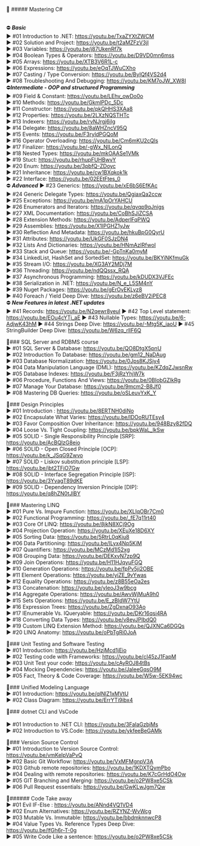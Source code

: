  🔀 ##### Mastering C#<br><br>

⛔ ***Basic***<br>
 ► #01 Introduction to .NET: https://youtu.be/TxaZYXtZWCM<br>
 ► #02 Solution and Project: https://youtu.be/t2aMZFzV3jI<br>
 ► #03 Variables: https://youtu.be/j87UkenRf7k<br>
 ► #04 Boolean Types & Operators: https://youtu.be/D9VD0mn6mss<br>
 ► #05 Arrays: https://youtu.be/XTB3V6R1L-c<br>
 ► #06 Expressions: https://youtu.be/eOqTJWuCXho<br>
 ► #07 Casting / Type Conversion: https://youtu.be/ByIQf4VS2d4<br>
 ► #08 Troubleshooting And Debugging: https://youtu.be/KM7oJW_XW8I<br>
⛔***Intermediate - OOP and structured Programming***<br>
 ► #09 Field & Constant: https://youtu.be/LEhv_owDo0o<br>
 ► #10 Methods: https://youtu.be/GkmlPDc_5Dc<br>
 ► #11 Constructor: https://youtu.be/pkQHHS3XAa8<br>
 ► #12 Properties: https://youtu.be/2LXzNQSTHTc<br>
 ► #13 Indexers: https://youtu.be/rvNJrgj6ilg<br>
 ► #14 Delegate: https://youtu.be/8aWHZncV95Q<br>
 ► #15 Events: https://youtu.be/F3ryldPGQoM<br>
 ► #16 Operator Overloading: https://youtu.be/Cm6mKU2cQls<br>
 ► #17 Finalizer: https://youtu.be/-gWx_NILonQ<br>
 ► #18 Nested Types: https://youtu.be/mkOAASe1VMk<br>
 ► #19 Stuct: https://youtu.be/rhupFUHBwvY<br>
 ► #20 Enum: https://youtu.be/3pbfQ-ZDoyc<br>
 ► #21 Inheritance: https://youtu.be/cw1BXqkok1k<br>
 ► #22 Interface: https://youtu.be/02EEtFtes_0<br>
⛔ ***Advanced***
 ► #23 Generics: https://youtu.be/xE6bS6EfKAc<br>
 ► #24 Generic Delegate Types: https://youtu.be/QgiaxQa2ccw<br>
 ► #25 Exceptions: https://youtu.be/mA1pOrYAHCU<br>
 ► #26 Enumerators and Iterators: https://youtu.be/qvqp9qJnigs<br>
 ► #27 XML Documentation: https://youtu.be/CoBhSJiZCSA<br>
 ► #28 Extension Methods: https://youtu.be/AdperlFqPWQ<br>
 ► #29 Assemblies: https://youtu.be/X1IPGHZ1yJw<br>
 ► #30 Reflection And Metadata: https://youtu.be/hkuBpG0QyrU<br>
 ► #31 Attributes: https://youtu.be/UkGF0SJzDN4<br>
 ► #32 Lists And Dictionaries: https://youtu.be/HNmAzIRfwoI<br>
 ► #33 Stack and Queue: https://youtu.be/-GpTnKa0myM<br>
 ► #34 LinkedList, HashSet and SortedSet: https://youtu.be/BKYiNKfmuGk<br>
 ► #35 Stream I/O: https://youtu.be/XG3AY2MDj7M<br>
 ► #36 Threading: https://youtu.be/ndQQssx_RQA<br>
 ► #37 Asynchronous Programming: https://youtu.be/kDUDX3VJFEc<br>
 ► #38 Serialization in .NET: https://youtu.be/N_e_L5SM4nY<br>
 ► #39 Nuget Packages: https://youtu.be/gErOvEKLyz8<br>
 ► #40 Foreach / Yield Deep Dive: https://youtu.be/z6eBV2iPEC8<br>
⛔ ***New Features in latest .NET updates***<br>
 ► #41 Records: https://youtu.be/N2qewr8yeuI
 ► #42 Top Level statement: https://youtu.be/EOu4cYTj_aE
 ► #43 Nullable Types: https://youtu.be/6-AdjwK43hM
 ► #44 Strings Deep Dive: https://youtu.be/-Mtg5K_iaoU
 ► #45 StringBuilder Deep Dive: https://youtu.be/W6zq_rllF6Q

🔀### SQL Server and RDBMS course <br>
 ► #01 SQL Server & Database: https://youtu.be/QO8DtgX5pnU<br>
 ► #02 Introduction To Database: https://youtu.be/gm12_NaDAug<br>
 ► #03 Database Normalization: https://youtu.be/0Jps8KJSjy4<br>
 ► #04 Data Manipulation Language (DML): https://youtu.be/KZdqZJwsnRw<br>
 ► #05 Database Indexes: https://youtu.be/F3jRzYhjW7k<br>
 ► #06 Procedure, Functions And Views: https://youtu.be/0BIobGZlkRg<br>
 ► #07 Manage Your Database: https://youtu.be/9mcm2-B8Jf0<br>
 ► #08 Mastering DB Queries: https://youtu.be/oSLeuvYxK_Y<br>

 
🔀### Design Principles<br>
 ► #01 Introduction : https://youtu.be/8ERTNH0diNo<br>
 ► #02 Encapsulate What Varies: https://youtu.be/IDOoRUTEsy4<br>
 ► #03 Favor Composition Over Inheritance: https://youtu.be/948Bzy82fDQ<br>
 ► #04 Loose Vs. Tight Coupling: https://youtu.be/bpkWaL_lkSw<br>
 ► #05 SOLID - Single Responsibility Principle [SRP]: https://youtu.be/AcBQlzG8eio<br>
 ► #06 SOLID - Open Closed Principle [OCP]: https://youtu.be/k_JSqG9Zwvo<br>
 ► #07 SOLID - Liskov substitution principle [LSP]: https://youtu.be/jbt2TFjO7Gw<br>
 ► #08 SOLID - Interface Segregation Principle [ISP]: https://youtu.be/3YvagT89dKE<br>
 ► #09 SOLID - Dependency Inversion Principle [DIP]: https://youtu.be/q8hZN0tJlBY<br>
 
🔀### Mastering LINQ<br>
  ► #01 Pure Vs. Impure Function: https://youtu.be/XLIqOBr7Cm0<br>
  ► #02 Functional Programming: https://youtu.be/_fE7q11rt40<br>
  ► #03 Core Of LINQ: https://youtu.be/8jkN8XCj9Og<br>
  ► #04 Projection Operation: https://youtu.be/XEuXe18D6XY<br>
  ► #05 Sorting Data: https://youtu.be/5RtrL0qKju8<br>
  ► #06 Data Partitioning: https://youtu.be/ILyx4Np5KiM<br>
  ► #07 Quantifiers: https://youtu.be/MCzMd1I52xg<br>
  ► #08 Grouping Data: https://youtu.be/DEKxvN7zp9Q<br>
  ► #09 Join Operations: https://youtu.be/H11HJqyuFGQ<br>
  ► #10 Generation Operations: https://youtu.be/fpPv5ji2OBE<br>
  ► #11 Element Operations: https://youtu.be/yiZE_9vYwas<br>
  ► #12 Equality Operations: https://youtu.be/z8B55eOa2es<br>
  ► #13 Concatenation: https://youtu.be/yIeoJ3w9bcg<br>
  ► #14 Aggregate Operations: https://youtu.be/AwvWjMuA9h0<br>
  ► #15 Sets Operations: https://youtu.be/E_zBIdW7YtU<br>
  ► #16 Expression Trees: https://youtu.be/ZgDxnaO93Ao<br>
  ► #17 IEnumerable Vs. IQueryable: https://youtu.be/DKr16qsi4RA<br>
  ► #18 Converting Data Types: https://youtu.be/v8eyJPIbdQ0 <br>
  ► #19 Custom LINQ Extension Method: https://youtu.be/QJXNCa6DGQs<br>
  ► #20 LINQ Anatomy: https://youtu.be/oPbTgRi0JoA<br>
  
🔀### Unit Testing and Software Testing<br>
 ► #01 Introduction: https://youtu.be/HzjMcd1jEio<br>
 ► #02 Testing code with Frameworks: https://youtu.be/cI45zJ1FapM<br>
 ► #03 Unit Test your code: https://youtu.be/cAyROJ84tBs<br>
 ► #04 Mocking Dependencies: https://youtu.be/JaIeeGqsO9M<br>
 ► #05 Fact, Theory & Code Coverage:  https://youtu.be/W5w-5EK94wc<br>
 
🔀### Unified Modeling Language<br>
 ► #01 Introduction: https://youtu.be/qlNlZ1xMVtU<br>
 ► #02 Class Diagram: https://youtu.be/ErrYTi9ibx4 <br>
 

🔀### dotnet CLI and VsCode<br><br>
 ► #01 Introduction to .NET CLI: https://youtu.be/3FaIaGzbjMs<br>
 ► #02 Introduction to VS.Code: https://youtu.be/ykfeeBeGAMk
 
🔀### Version Source Control<br>
 ► #01 Introduction to Version Source Control: https://youtu.be/vmKeIpVaPvQ<br>
 ► #02 Basic Git Workflow: https://youtu.be/VxMFMgnpV3A<br>
 ► #03 Github remote repositories: https://youtu.be/1KDXTQvmPbo<br>
 ► #04 Dealing with remote repositories: https://youtu.be/K7cGrHdO4Ow<br>
 ► #05 GIT Branching and Merging: https://youtu.be/o2PW8xe5CSk<br>
 ► #06 Pull Request essentials: https://youtu.be/GwKLwJgm7Qw<br>
 
 🔀###### Code Take away<br>
 ► #01 Evil IF-Else : https://youtu.be/ANnd4VQ1VD4<br>
 ► #02 Enum Alternatives: https://youtu.be/RZYNZ-WvWcg<br>
 ► #03 Mutable Vs. Immutable: https://youtu.be/bbdmknnwcP8<br>
 ► #04 Value Types Vs. Reference Types Deep Dive: https://youtu.be/lfGh6r-T-0g<br>
 ► #05 Write Code Like a sentence: https://youtu.be/o2PW8xe5CSk <br>
